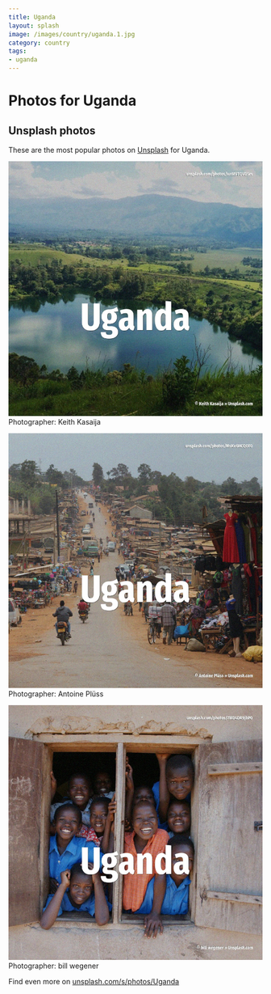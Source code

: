 ```yaml
---
title: Uganda
layout: splash
image: /images/country/uganda.1.jpg
category: country
tags:
- uganda
---
```

# Photos for Uganda
 
## Unsplash photos
These are the most popular photos on [Unsplash](https://unsplash.com) for Uganda.
 
![Uganda](/images/country/uganda.1.jpg)
Photographer:  Keith Kasaija
 
![Uganda](/images/country/uganda.2.jpg)
Photographer:  Antoine Plüss
 
![Uganda](/images/country/uganda.3.jpg)
Photographer:  bill wegener
 
Find even more on [unsplash.com/s/photos/Uganda](https://unsplash.com/s/photos/Uganda)
 
